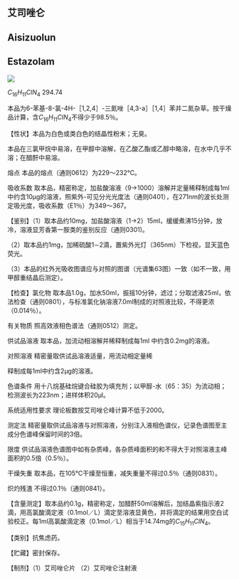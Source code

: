 ## 艾司唑仑

## Aisizuolun

## Estazolam

<!-- N N N Cr N  -->
![](https://web-api.textin.com/ocr_image/external/ba84dc58515b4235.jpg)

$C_{16}H_{11}ClN_{4}$ 294.74

本品为6-苯基-8-氯-4H-［1,2,4］-三氮唑［4,3-a］［1,4］苯并二氮杂草。按干燥品计算，含$C_{16}H_{11}ClN_{4}$不得少于98.5％。

【性状】本品为白色或类白色的结晶性粉末；无臭。

本品在三氯甲烷中易溶，在甲醇中溶解，在乙酸乙酯或乙醇中略溶，在水中几乎不溶；在醋酐中易溶。

熔点 本品的熔点（通则0612）为229～232℃。

吸收系数 取本品，精密称定，加盐酸溶液（9→1000）溶解并定量稀释制成每1ml中约含10μg的溶液，照紫外-可见分光光度法（通则0401），在271nm的波长处测定吸光度，吸收系数（E1％）为349～367。

【鉴别】（1）取本品约10mg，加盐酸溶液（1→2）15ml，缓缓煮沸15分钟，放冷，溶液显芳香第一胺类的鉴别反应（通则0301)。

（2）取本品约1mg，加稀硫酸1∼2滴，置紫外光灯（365nm）下检视，显天蓝色荧光。

（3）本品的红外光吸收图谱应与对照的图谱（光谱集63图）一致（如不一致，用甲醇重结晶后测定）。

【检查】氯化物 取本品1.0g，加水50ml，振摇10分钟，滤过；分取滤液25ml，依法检查（通则0801），与标准氯化钠溶液7.0ml制成的对照液比较，不得更浓（0.014％）。

有关物质 照高效液相色谱法（通则0512）测定。

供试品溶液 取本品，加流动相溶解并稀释制成每1ml 中约含0.2mg的溶液。

对照溶液 精密量取供试品溶液适量，用流动相定量稀

释制成每1ml中约含2μg的溶液。

色谱条件 用十八烷基硅烷键合硅胶为填充剂；以甲醇-水（65：35）为流动相；检测波长为223nm；进样体积20μl。

系统适用性要求 理论板数按艾司唑仑峰计算不低于2000。

测定法 精密量取供试品溶液与对照溶液，分别注入液相色谱仪，记录色谱图至主成分色谱峰保留时间的3倍。

限度 供试品溶液色谱图中如有杂质峰，各杂质峰面积的和不得大于对照溶液主峰面积的0.5倍（0.5％）。

干燥失重 取本品，在105℃干燥至恒重，减失重量不得过0.5％（通则0831）。

炽灼残渣 不得过0.1％（通则0841）。

【含量测定】取本品约0.1g，精密称定，加醋酐50ml溶解后，加结晶紫指示液2滴，用高氯酸滴定液（0.1mol／L）滴定至溶液显黄色，并将滴定的结果用空白试验校正。每1ml高氯酸滴定液（0.1mol／L）相当于14.74mg的$C_{15}H_{11}ClN_{4}。$

【类别】抗焦虑药。

【贮藏】密封保存。

【制剂】（1）艾司唑仑片 （2）艾司唑仑注射液